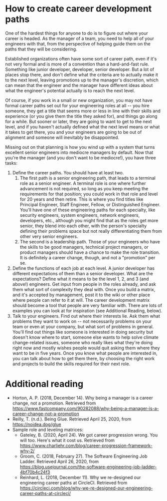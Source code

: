 # How to create career development paths

One of the hardest things for anyone to do is to figure out where your career is headed.
As the manager of a team, you need to help all of your engineers with that, from the
perspective of helping guide them on the paths that they will be considering.

Established organizations often have some sort of career path, even if it's not very
formal and is more of a convention than a hard-and-fast rule. Something like junior 
developer, developer, senior developer. But a lot of places stop there, and don't define
what the criteria are to actually make it to the next level, leaving promotions up
to the manager's discretion, which can mean that the engineer and the manager have 
different ideas about what the engineer's potential actually is to reach the next level.

Of course, if you work in a small or new organization, you may not have formal career 
paths set out for your engineering roles at all -- you hire someone, they get a title 
that seems more or less in line with their skills and experience (or you give them 
the title they asked for), and things go along for a while. But sooner or later, they 
are going to want to get to the next level, and if you haven't actually defined what 
the next level means or what it takes to get there, you and your engineers are going 
to be out of alignment and someone will inevitably be disappointed.

Missing out on that planning is how you wind up with a system that turns excellent 
senior engineers into mediocre managers by default. Now that you're the manager (and
you don't want to be mediocre!), you have three tasks:

1. Define the career paths. You should have at least two.
   1. The first path is a senior engineering path, that leads to a terminal role as 
   a senior engineer. A terminal role is one where 
   further advancement is not required, so long as you keep meeting the requirements
   for that position; you could work in that role and level for 20 years and then retire.
   This is where you find titles like Principal Engineer, Staff Engineer, Fellow, or 
   Distinguished Engineer. You'll have one of these engineering paths for each 
   specialty, like security engineers, system engineers, network engineers, developers,
   etc., although you might find that as the roles get more senior, they blend into 
   each other, with the person's specialty defining their problems space but not really
   differentiating them from other very senior engineers.
   2. The second is a leadership path. Those of your engineers who have the skills to
   be good managers, technical project managers, or product managers should have a 
   chance to make the role transition. It is definitely a career change, though, and
   not a "promotion" per se.
1. Define the functions of each job at each level. A junior developer has different
   expectations of them than a senior developer. What are the expectations? Define
   what it means to be the level 1, 2, and 3 (and above!) engineers. Get input from
   people in the roles already, and ask them what sort of complexity they deal with.
   Once you build a matrix, and it's accepted by management, post it to the wiki or
   other place where people can refer to it at will. The career development matrix
   should become a tool that people are very familiar with. There are lots of examples
   you can look at for inspiration (see Additional Reading, below).
1. Talk to your engineers. Find out where their interests lie. Ask them what problems
   they want to work on -- not necessarily problems on your team or even at your
   company, but what sort of problems in general. You'll find out things like 
   someone is interested in doing security but doesn't know where to start, someone else wants
   to help solve climate change-related issues, someone who really likes what they're
   doing right now and mostly wishes people would quit asking them where they want to 
   be in five years. Once you know what people are interested in, you can talk about
   how to get them there, by choosing the right work and projects to build the skills
   required for their next role.

# Additional reading

* Horton, A. P. (2018, December 14). Why being a manager is a career change, not a promotion. Retrieved from https://www.fastcompany.com/90282088/why-being-a-manager-is-a-career-change-not-a-promotion
* Reilly, T. (n.d.). Being Glue. Retrieved April 25, 2020, from https://noidea.dog/glue
* Sample role and leveling matrices:
  * Gateley, B. (2020, April 24). We got career progression wrong. You will too. Here's what it cost us. Retrieved from https://www.charliehr.com/blog/career-progression-framework-why-2/
  * Groom, C. (2018, February 27). The Software Engineering Job Ladder. Retrieved April 26, 2020, from https://blog.usejournal.com/the-software-engineering-job-ladder-4bf70b4c24f3
  * Reinhard, L. (2018, December 11). Why we re-designed our engineering career paths at CircleCI. Retrieved from https://circleci.com/blog/why-we-re-designed-our-engineering-career-paths-at-circleci/
